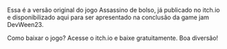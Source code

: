 Essa é a versão original do jogo Assassino de bolso, já publicado no itch.io e disponibilizado aqui para ser apresentado na conclusão da game jam DevWeen23. 

Como baixar o jogo? Acesse o itch.io e baixe gratuitamente. Boa diversão!
